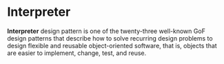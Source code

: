 Interpreter
===

**Interpreter** design pattern is one of the twenty-three well-known GoF design patterns that
describe how to solve recurring design problems to design flexible and reusable object-oriented
software, that is, objects that are easier to implement, change, test, and reuse.